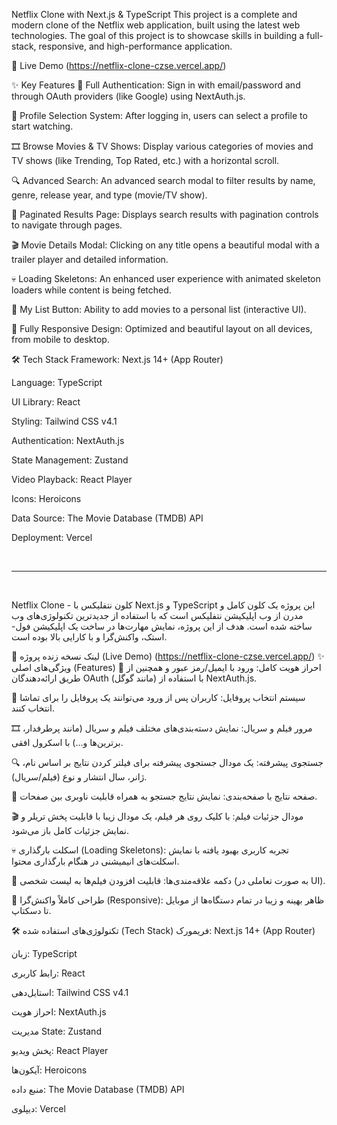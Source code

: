 Netflix Clone with Next.js & TypeScript
This project is a complete and modern clone of the Netflix web application, built using the latest web technologies. The goal of this project is to showcase skills in building a full-stack, responsive, and high-performance application.

🔗 Live Demo (https://netflix-clone-czse.vercel.app/)

✨ Key Features
🔐 Full Authentication: Sign in with email/password and through OAuth providers (like Google) using NextAuth.js.

👤 Profile Selection System: After logging in, users can select a profile to start watching.

🎞️ Browse Movies & TV Shows: Display various categories of movies and TV shows (like Trending, Top Rated, etc.) with a horizontal scroll.

🔍 Advanced Search: An advanced search modal to filter results by name, genre, release year, and type (movie/TV show).

📄 Paginated Results Page: Displays search results with pagination controls to navigate through pages.

🎬 Movie Details Modal: Clicking on any title opens a beautiful modal with a trailer player and detailed information.

💀 Loading Skeletons: An enhanced user experience with animated skeleton loaders while content is being fetched.

💖 My List Button: Ability to add movies to a personal list (interactive UI).

📱 Fully Responsive Design: Optimized and beautiful layout on all devices, from mobile to desktop.

🛠️ Tech Stack
Framework: Next.js 14+ (App Router)

Language: TypeScript

UI Library: React

Styling: Tailwind CSS v4.1

Authentication: NextAuth.js

State Management: Zustand

Video Playback: React Player

Icons: Heroicons

Data Source: The Movie Database (TMDB) API

Deployment: Vercel

<br>
<hr>
<br>

Netflix Clone - کلون نتفلیکس با Next.js و TypeScript
این پروژه یک کلون کامل و مدرن از وب اپلیکیشن نتفلیکس است که با استفاده از جدیدترین تکنولوژی‌های وب ساخته شده است. هدف از این پروژه، نمایش مهارت‌ها در ساخت یک اپلیکیشن فول-استک، واکنش‌گرا و با کارایی بالا بوده است.

🔗 لینک نسخه زنده پروژه (Live Demo) (https://netflix-clone-czse.vercel.app/)
✨ ویژگی‌های اصلی (Features)
🔐 احراز هویت کامل: ورود با ایمیل/رمز عبور و همچنین از طریق ارائه‌دهندگان OAuth (مانند گوگل) با استفاده از NextAuth.js.

👤 سیستم انتخاب پروفایل: کاربران پس از ورود می‌توانند یک پروفایل را برای تماشا انتخاب کنند.

🎞️ مرور فیلم و سریال: نمایش دسته‌بندی‌های مختلف فیلم و سریال (مانند پرطرفدار، برترین‌ها و...) با اسکرول افقی.

🔍 جستجوی پیشرفته: یک مودال جستجوی پیشرفته برای فیلتر کردن نتایج بر اساس نام، ژانر، سال انتشار و نوع (فیلم/سریال).

📄 صفحه نتایج با صفحه‌بندی: نمایش نتایج جستجو به همراه قابلیت ناوبری بین صفحات.

🎬 مودال جزئیات فیلم: با کلیک روی هر فیلم، یک مودال زیبا با قابلیت پخش تریلر و نمایش جزئیات کامل باز می‌شود.

💀 اسکلت بارگذاری (Loading Skeletons): تجربه کاربری بهبود یافته با نمایش اسکلت‌های انیمیشنی در هنگام بارگذاری محتوا.

💖 دکمه علاقه‌مندی‌ها: قابلیت افزودن فیلم‌ها به لیست شخصی (به صورت تعاملی در UI).

📱 طراحی کاملاً واکنش‌گرا (Responsive): ظاهر بهینه و زیبا در تمام دستگاه‌ها از موبایل تا دسکتاپ.

🛠️ تکنولوژی‌های استفاده شده (Tech Stack)
فریمورک: Next.js 14+ (App Router)

زبان: TypeScript

رابط کاربری: React

استایل‌دهی: Tailwind CSS v4.1

احراز هویت: NextAuth.js

مدیریت State: Zustand

پخش ویدیو: React Player

آیکون‌ها: Heroicons

منبع داده: The Movie Database (TMDB) API

دیپلوی: Vercel